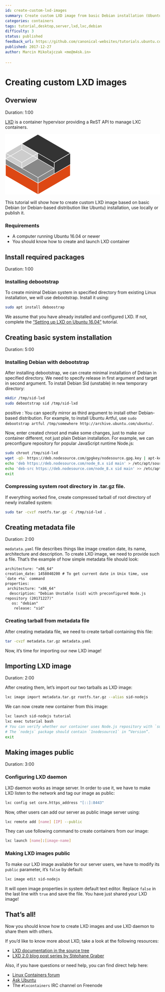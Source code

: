 ```yaml
---
id: create-custom-lxd-images
summary: Create custom LXD image from basic Debian installation (Ubuntu might be used as well), publish it or use locally.
categories: containers
tags: tutorial,desktop,server,lxd,lxc,debian
difficulty: 3
status: published
feedback_url: https://github.com/canonical-websites/tutorials.ubuntu.com/issues
published: 2017-12-27
author: Marcin Mikołajczak <me@m4sk.in>

---
```


# Creating custom LXD images

## Overwiew
Duration: 1:00

[LXD](https://linuxcontainers.org/lxd) is a container hypervisor providing a ReST API to manage LXC containers.

![logo](images/containers.png)

This tutorial will show how to create custom LXD image based on basic Debian (or Debian-based distribution like Ubuntu) installation, use locally or publish it.

### Requirements

  - A computer running Ubuntu 16.04 or newer
  - You should know how to create and launch LXD container

## Install required packages
Duration: 1:00

### Installing debootstrap

To create minimal Debian system in specified directory from existing Linux installation, we will use debootstrap. Install it using:

```bash
sudo apt install deboostrap
```

We assume that you have already installed and configured LXD. If not, complete the [“Setting up LXD on Ubuntu 16.04”](tutorial/tutorial-setting-up-lxd-1604) tutorial.

## Creating basic system installation
Duration: 5:00

### Installing Debian with debootstrap

After installing debootstrap, we can create minimal installation of Debian in specified directory. We need to specify release in first argument and target in second argument. To install Debian Sid (unstable) in new temporary directory:

```bash
mkdir /tmp/sid-lxd
sudo debootstrap sid /tmp/sid-lxd
```

positive
: You can specify mirror as third argument to install other Debian-based distribution. For example, to install Ubuntu Artful, use `sudo debootstrap artful /tmp/somewhere http://archive.ubuntu.com/ubuntu/`.

Now, enter created chroot and make some changes, just to make our container different, not just plain Debian installation. For example, we can preconfigure repository for popular JavaScript runtime Node.js:

```bash
sudo chroot /tmp/sid-lxd
wget -qO- https://deb.nodesource.com/gpgkey/nodesource.gpg.key | apt-key add -
echo 'deb https://deb.nodesource.com/node_8.x sid main' > /etc/apt/sources.list.d/nodesource.list
echo 'deb-src https://deb.nodesource.com/node_8.x sid main' >> /etc/apt/sources.list.d/nodesource.list
exit
```

### Compressing system root directory in .tar.gz file.

If everything worked fine, create compressed tarball of root directory of newly installed system:

```bash
sudo tar -cvzf rootfs.tar.gz -C /tmp/sid-lxd .
```

## Creating metadata file
Duration: 2:00

`medatata.yaml` file describes things like image creation date, its name, architecture and description. To create LXD image, we need to provide such a file. That’s the example of how simple metadata file should look:

```
architecture: "x86_64"
creation_date: 1458040200 # To get current date in Unix time, use `date +%s` command
properties:
 architecture: "x86_64"
  description: "Debian Unstable (sid) with preconfigured Node.js repository (20171227)"
   os: "debian"
    release: "sid"
```

### Creating tarball from metadata file

After creating metadata file, we need to create tarball containing this file:

```bash
tar -cvzf metadata.tar.gz metadata.yaml
```

Now, it’s time for importing our new LXD image!

## Importing LXD image
Duration: 2:00

After creating them, let’s import our two tarballs as LXD image:

```bash
lxc image import metadata.tar.gz rootfs.tar.gz --alias sid-nodejs
```

We can now create new container from this image:

```bash
lxc launch sid-nodejs tutorial
lxc exec tutorial bash
# You can verify whether our container uses Node.js repository with `sudo apt update && sudo apt-cache show nodejs`.
# The `nodejs` package should contain `1nodesource1` in “Version”.
exit
```

## Making images public
Duration: 3:00

### Configuring LXD daemon

LXD daemon works as image server. In order to use it, we have to make LXD listen to the network and tag our image as public:

```bash
lxc config set core.https_address "[::]:8443"
```

Now, other users can add our server as public image server using:

```bash
lxc remote add [name] [IP] --public
```

They can use following command to create containers from our image:

```bash
lxc launch [name]:[image-name]
```

### Making LXD images public

To make our LXD image available for our server users, we have to modify its `public` parameter, it’s `false` by default:

```bash
lxc image edit sid-nodejs
```

It will open image properties in system default text editor. Replace `false` in the last line with `true` and save the file. You have just shared your LXD image!

## That’s all!

Now you should know how to create LXD images and use LXD daemon to share them with others.

If you’d like to know more about LXD, take a look at the following resources:

* [LXD documentation in the source tree](https://github.com/lxc/lxd)
* [LXD 2.0 blog post series by Stéphane Graber](https://stgraber.org/2016/03/11/lxd-2-0-blog-post-series-012/)

Also, if you have questions or need help, you can find direct help here:

* [Linux Containers forum](https://discuss.linuxcontainers.org/)
* [Ask Ubuntu](https://askubuntu.com/)
* The `#lxcontainers` IRC channel on Freenode
